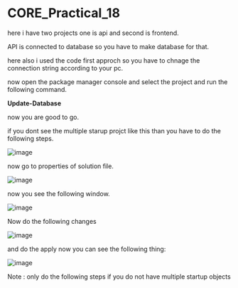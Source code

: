 # CORE_Practical_18

here i have two projects one is api and second  is frontend.

API is connected to database so you have to make database for that.

here also i used the code first approch so you have to chnage the connection string according to your pc.

now open the package manager console and select the project and run the following command.

<strong> Update-Database </strong>

now  you are good to go.

if you dont see the multiple starup projct like this than you have to do the following steps.

![image](https://github.com/AbhiSimform/CORE_Practical_18/assets/125336138/96b8f174-3b45-477e-ba75-21280262c58d)

now go to properties of solution file.

![image](https://github.com/AbhiSimform/CORE_Practical_18/assets/125336138/ec1d1700-b10a-4461-8d80-68b80c23eb47)

now you see the following window.

![image](https://github.com/AbhiSimform/CORE_Practical_18/assets/125336138/0dc5c0a2-d312-4599-b655-10081b8e5af6)

Now do the following changes

![image](https://github.com/AbhiSimform/CORE_Practical_18/assets/125336138/738fe929-00a3-4fdf-8202-07af091ffcea)

and do the apply now you can see the following thing:

![image](https://github.com/AbhiSimform/CORE_Practical_18/assets/125336138/9191197e-8eb7-4bf2-a809-0329eb66ad59)

 Note : only do the following steps if you do not have multiple startup objects
